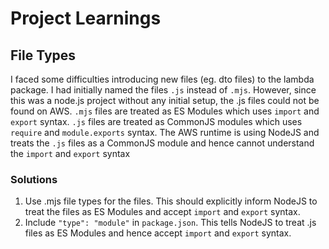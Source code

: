 # Project Learnings

## File Types

I faced some difficulties introducing new files (eg. dto files) to the lambda package. I had initially named the files `.js` instead of `.mjs`. However, since this was a node.js project without any initial setup, the .js files could not be found on AWS.
`.mjs` files are treated as ES Modules which uses `import` and `export` syntax.
 `.js` files are treated as CommonJS modules which uses `require` and `module.exports` syntax.
The AWS runtime is using NodeJS and treats the `.js` files as a CommonJS module and hence cannot understand the `import` and `export` syntax

### Solutions
1. Use .mjs file types for the files. This should explicitly inform NodeJS to treat the files as ES Modules and accept `import` and `export` syntax.
2. Include `"type": "module"` in `package.json`. This tells NodeJS to treat .js files as ES Modules and hence accept `import` and `export` syntax.